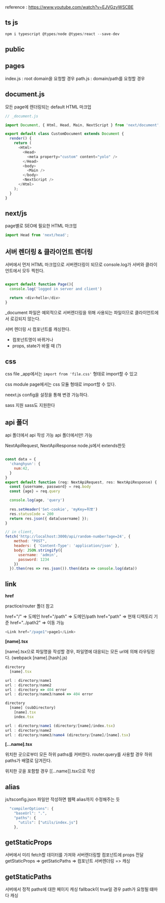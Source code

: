 reference : https://www.youtube.com/watch?v=EJVGzyWSCBE

## ts js

```js
npm i typescript @types/node @types/react --save-dev
```

## public
 
## pages

index.js : root domain을 요청할 경우
path.js : domain/path를 요청할 경우

## document.js

모든 page에 렌더링되는 default HTML 마크업
```js
// _document.js

import Document, { Html, Head, Main, NextScript } from 'next/document';

export default class CustomDocument extends Document {
  render() {
    return (
      <Html>
        <Head>
          <meta property="custom" content="yolo" />
        </Head>
        <body>
          <Main />
        </body>
        <NextScript />
      </Html>
    );
  }
}

```

## next/js

page별로 SEO에 필요한 HTML 마크업

```js
import Head from 'next/head';
```

## 서버 렌더링 & 클라이언트 렌더링

서버에서 먼저 HTML 마크업으로 서버렌더링이 되므로 console.log가 서버와 클라이언트에서 모두 찍힌다. 

```js

export default function Page(){
  console.log('logged in server and client')

  return <div>hello</div>
}

```

_document 파일은 예외적으로 서버렌더링을 위해 사용되는 파일이므로 
클라이언트에서 로깅되지 않는다.

서버 렌더링 시 컴포넌트를 캐싱한다.
- 컴포넌트명이 바뀌거나
- props, state가 바뀔 때 (?)

## css

css file
_app에서는 `import from 'file.css'` 형태로 import할 수 있고

css module
page에서는 css 모듈 형태로 import할 수 있다.

neext.js config을 설정을 통해 변경 가능하다. 

sass 지원
sass도 지원한다

<style jsx></style>

## api 폴더

api 폴더에서 api 작성 가능
api 폴더에서만! 가능

NextApiRequest, NextApiResponse
node.js에서 extends한듯

```js

const data = {
  'changhyun': {
    num:42,
  }
}
export default function (req: NextApiRequest, res: NextApiResponse) {
  const {username, password} = req.body
  const {age} = req.query

  console.log(age, 'query')
  
  res.setHeader('Set-cookie', 'myKey=취뽀')
  res.statusCode = 200
  return res.json({ data[username] });
}

// in client,
fetch('http://localhost:3000/api/random-number?age=24', {
    method: "POST",
    headers: { 'Content-Type': 'application/json' }, 
    body: JSON.stringify({
      username: 'admin',
      password: 1234 
    })
  }).then(res => res.json()).then(data => console.log(data))
```

## link

**href**

practice/router 폴더 참고

href="/" => 도메인
href="/path" => 도메인/path
href="path" => 현재 디렉토리 기준
href="../path2" => 이동 가능

```js
<Link href="/page1">page1</Link>
```

**[name].tsx**

[name].tsx으로 파일명을 작성할 경우, 파일명에 대응되는 모든 url에 의해 라우팅된다.
(webpack [name].[hash].js)

```js
directory
  [name].tsx

url : directory/name1
url : directory/name2
url : directory => 404 error
url : directory/name3/name4 => 404 error

directory
  [name] (subDirectory)
    [name].tsx
    index.tsx 

url : directory/name1 (directory/[name]/index.tsx)
url : directory/name2 
url : directory/name3/name4 (directory/[name]/[name].tsx)
```

**[...name].tsx**

위치한 곳으로부터 모든 하위 paths를 커버한다.
router.query를 사용할 경우 하위 paths가 배열로 담겨진다.

위치한 곳을 포함할 경우 [[...name]].tsx으로 작성

## alias

js/tsconfig.json 파일만 작성하면 웹팩 alias까지 수정해주는 듯

```js
  "compilerOptions": {
    "baseUrl": ".",
    "paths": {
      "utils": ["utils/index.js"]
    },
```

## getStaticProps

서버에서 미리 fetch할 데이터를 가져와 서버렌더링할 컴포넌트에 props 전달
getStaticProps => getStaticPaths => 컴포넌트 서버렌더링 => 캐싱

## getStaticPaths

서버에서 정적 paths에 대한 페이지 캐싱
fallback이 true일 경우 path가 요청될 떄마다 캐싱


